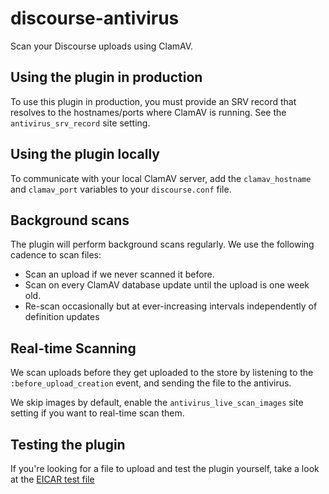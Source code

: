 # discourse-antivirus

Scan your Discourse uploads using ClamAV.

## Using the plugin in production

To use this plugin in production, you must provide an SRV record that resolves to the hostnames/ports where ClamAV is running. See the `antivirus_srv_record` site setting.

## Using the plugin locally

To communicate with your local ClamAV server, add the `clamav_hostname` and `clamav_port` variables to your `discourse.conf` file.

## Background scans

The plugin will perform background scans regularly. We use the following cadence to scan files: 

- Scan an upload if we never scanned it before.
- Scan on every ClamAV database update until the upload is one week old.
- Re-scan occasionally but at ever-increasing intervals independently of definition updates

## Real-time Scanning

We scan uploads before they get uploaded to the store by listening to the `:before_upload_creation` event, and sending the file to the antivirus. 

We skip images by default, enable the `antivirus_live_scan_images` site setting if you want to real-time scan them.

## Testing the plugin

If you're looking for a file to upload and test the plugin yourself, take a look at the [EICAR test file](https://en.wikipedia.org/wiki/EICAR_test_file)